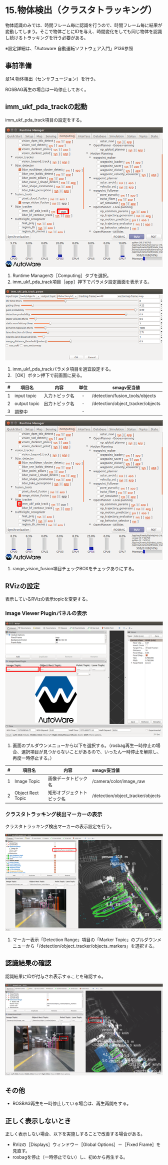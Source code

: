 # 15.物体検出（クラスタトラッキング）

物体認識のみでは、時間フレーム毎に認識を行うので、時間フレーム毎に結果が変動してしまう。そこで物体ごとにIDを与え、時間変化をしても同じ物体を認識し続けるトラッキングを行う必要がある。

※設定詳細は、「Autoware 自動運転ソフトウェア入門」P136参照



## 事前準備

章14.物体検出（センサフュージョン）を行う。

ROSBAG再生の場合は一時停止しておく。



## imm_ukf_pda_trackの起動

imm_ukf_pda_track項目の設定をする。

![img](../img/1500/tabcmp01.png)

1. Runtime Managerの［Computing］タブを選択。
2. imm_ukf_pda_track項目［app］押下でパラメタ設定画面を表示する。



![img](../img/1500/im_track.png)

1. imm_ukf_pda_trackパラメタ項目を適宜設定する。
2. ［OK］ボタン押下で前画面に戻る。



|  #   | 項目名       | 内容           | 単位 | smagv妥当値                       |
| :--: | ------------ | -------------- | :--: | --------------------------------- |
|  1   | input topic  | 入力トピック名 |  -   | /detection/fusion_tools/objects   |
|  2   | output topic | 出力トピック名 |  -   | /detection/object_tracker/objects |
|  3   | 調整中       |                |  -   |                                   |



![img](../img/1500/tabcmp02.png)

1. range_vision_fusion項目チェックBOXをチェックありにする。






## RVizの設定

表示しているRVizの表示topicを変更する。



### Image Viewer Pluginパネルの表示

![img](../img/1500/rviz01.png)

1. 画面のプルダウンメニューから以下を選択する。（rosbag再生一時停止の場合、選択項目が見つからないことがあるので、いったん一時停止を解除し、再度一時停止する。）

|  #   | 項目名            | 内容                       | smagv妥当値                       |
| :--: | ----------------- | -------------------------- | :-------------------------------- |
|  1   | Image Topic       | 画像データトピック名       | /camera/color/image_raw           |
|  2   | Object Rect Topic | 矩形オブジェクトトピック名 | /detection/object_tracker/objects |



### クラスタトラッキング検出マーカーの表示

クラスタトラッキング検出マーカーの表示設定を行う。

![img](../img/1500/rviz02.png)

1. マーカー表示「Detection Range」項目の「Marker Topic」のプルダウンメニューから「/detection/object_tracker/objects_markers」を選択する。




## 認識結果の確認

認識結果にIDが付与され表示することを確認する。


![img](../img/1500/rviz03.png)



## その他

- ROSBAG再生を一時停止している場合は、再生再開をする。



## 正しく表示しないとき

正しく表示しない場合、以下を実施しすることで改善する場合がある。

- RVizの［Displays］ウィンドウ－［Global Options］－［Fixed Frame］を見直す。
- rosbagを停止（一時停止でない）し、初めから再生する。



